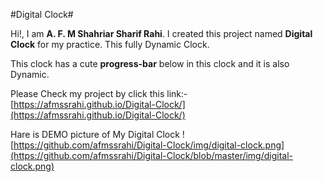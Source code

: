 #Digital Clock#

Hi!, I am **A. F. M Shahriar Sharif Rahi**. I created this project named **Digital Clock** for my practice.
This fully Dynamic Clock.

This clock has a cute **progress-bar** below in this clock and it is also Dynamic.

Please Check my project by click this link:- [https://afmssrahi.github.io/Digital-Clock/](https://afmssrahi.github.io/Digital-Clock/)

Hare is DEMO picture of My Digital Clock
![https://github.com/afmssrahi/Digital-Clock/img/digital-clock.png](https://github.com/afmssrahi/Digital-Clock/blob/master/img/digital-clock.png)